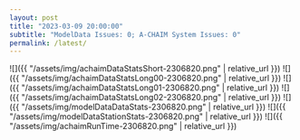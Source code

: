 ```yaml
---
layout: post
title: "2023-03-09 20:00:00"
subtitle: "ModelData Issues: 0; A-CHAIM System Issues: 0"
permalink: /latest/
---
```


![]({{ "/assets/img/achaimDataStatsShort-2306820.png" | relative_url }})
![]({{ "/assets/img/achaimDataStatsLong00-2306820.png" | relative_url }})
![]({{ "/assets/img/achaimDataStatsLong01-2306820.png" | relative_url }})
![]({{ "/assets/img/achaimDataStatsLong02-2306820.png" | relative_url }})
![]({{ "/assets/img/modelDataDataStats-2306820.png" | relative_url }})
![]({{ "/assets/img/modelDataStationStats-2306820.png" | relative_url }})
![]({{ "/assets/img/achaimRunTime-2306820.png" | relative_url }})



